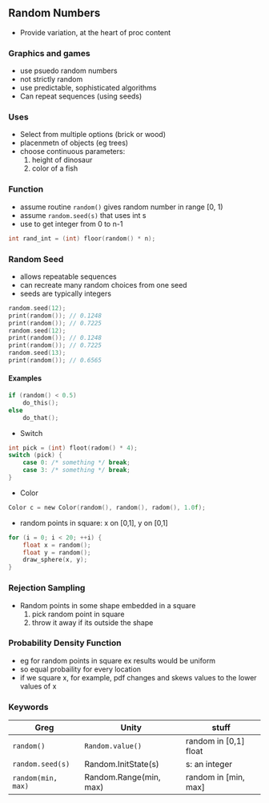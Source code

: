 ## Random Numbers
- Provide variation, at the heart of proc content

### Graphics and games
- use psuedo random numbers
- not strictly random
- use predictable, sophisticated algorithms
- Can repeat sequences (using seeds)

### Uses

- Select from multiple options (brick or wood)
- placenmetn of objects  (eg trees)
- choose continuous parameters:
  1. height of dinosaur
  2. color of a fish

### Function
- assume routine `random()` gives random number in range [0, 1)
- assume `random.seed(s)` that uses int s
- use to get integer from 0 to n-1
``` c
int rand_int = (int) floor(random() * n);
```

### Random Seed
- allows repeatable sequences
- can recreate many random choices from one seed
- seeds are typically integers

``` C
random.seed(12);
print(random()); // 0.1248
print(random()); // 0.7225
random.seed(12);
print(random()); // 0.1248
print(random()); // 0.7225
random.seed(13);
print(random()); // 0.6565
```

#### Examples
``` C
if (random() < 0.5)
    do_this();
else
    do_that();
```
- Switch 
``` C
int pick = (int) floot(radom() * 4);
switch (pick) {
    case 0: /* something */ break;
    case 3: /* something */ break;
}
```
- Color
``` c
Color c = new Color(random(), random(), radom(), 1.0f);
```
- random points in square: x on [0,1], y on [0,1]
``` c
for (i = 0; i < 20; ++i) {
    float x = random();
    float y = random();
    draw_sphere(x, y);
}
```

### Rejection Sampling
- Random points in some shape embedded in a square
  1. pick random point in square
  2. throw it away if its outside the shape

### Probability Density Function
- eg for random points in square ex results would be uniform
- so equal probaility for every location
- if we square x, for example, pdf changes and skews values to the lower values of x

### Keywords
| Greg | Unity | stuff |
| --- | --- |--- |
| `random()` | `Random.value()` | random in [0,1] float |
| `random.seed(s)` | Random.InitState(s) | s: an integer |
| `random(min, max)` | Random.Range(min, max) | random in [min, max] |